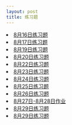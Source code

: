 ```yaml
---
layout: post
title: 练习题
---
```


<li> <a href="/post/practice/0816/0816.html">8月16日练习题</a> </li>
<li> <a href="/post/practice/0817/0817.html">8月17日练习题</a> </li>
<li> <a href="/post/practice/0819/0819.html">8月19日练习题</a> </li>
<li> <a href="/post/practice/0820/0820.html">8月20日练习题</a> </li>
<li> <a href="/post/practice/0822/0822.html">8月22日练习题</a> </li>
<li> <a href="/post/practice/0823/0823.html">8月23日练习题</a> </li>
<li> <a href="/post/practice/0824/0824.html">8月24日练习题</a> </li>
<li> <a href="/post/practice/0825/0825.html">8月25日练习题</a> </li>
<li> <a href="/post/practice/0826/0826.html">8月26日练习题</a> </li>
<li> <a href="/post/practice/0827-0828/0827-0828.html">8月27日-8月28日作业</a> </li>
<li> <a href="/post/practice/0829/0829.html">8月29日练习题</a> </li>
<li> <a href="/post/practice/0829/0829.html">8月29日练习题</a> </li>
